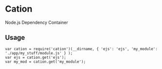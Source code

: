 Cation
======

Node.js Dependency Container

Usage
-----

    var cation = require('cation')(__dirname, { 'ejs': 'ejs', 'my_module': './app/my_stuff/module.js' } );  
    var ejs = cation.get('ejs');  
    var my_mod = cation.get('my_module');